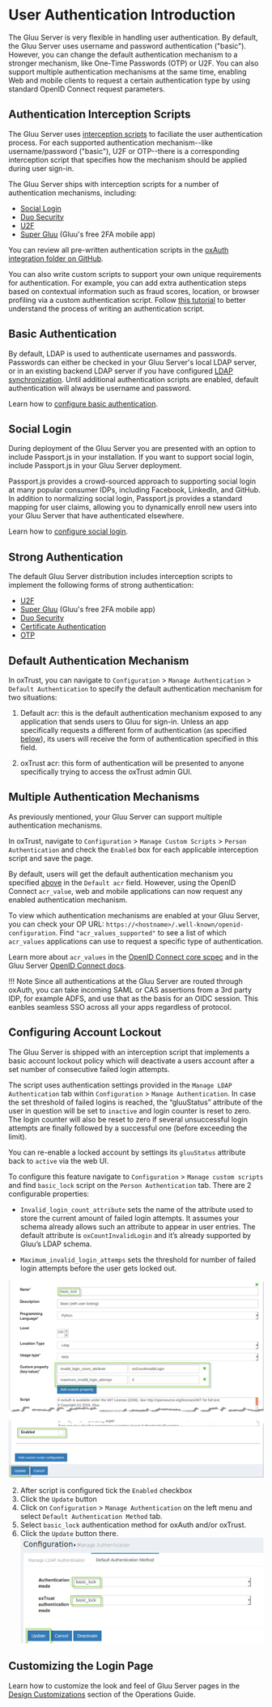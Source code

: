# User Authentication Introduction
The Gluu Server is very flexible in handling user authentication. By default, the Gluu Server uses username and password authentication ("basic"). However, you can change the default authentication mechanism to a stronger mechanism, like One-Time Passwords (OTP) or U2F. You can also support multiple authentication mechanisms at the same time, enabling Web and mobile clients to request a certain authentication type by using standard OpenID Connect request parameters. 

## Authentication Interception Scripts
The Gluu Server uses [interception scripts](../admin-guide/custom-script.md) to faciliate the user authentication process. For each supported authentication mechanism--like username/password ("basic"), U2F or OTP--there is a corresponding interception script that specifies how the mechanism should be applied during user sign-in. 

The Gluu Server ships with interception scripts for a number of authentication mechanisms, including:

- [Social Login](./passport.md) 
- [Duo Security](./duo.md)
- [U2F](./U2F.md)
- [Super Gluu](./supergluu.md)  (Gluu's free 2FA mobile app)

You can review all pre-written authentication scripts in the [oxAuth integration folder on GitHub](https://github.com/GluuFederation/oxAuth/tree/master/Server/integrations). 

You can also write custom scripts to support your own unique requirements for authentication. For example, you can add extra authentication steps based on contextual information such as fraud scores, location, or browser profiling via a custom authentication script. Follow [this tutorial](./customauthn.md) to better understand the process of writing an authentication script. 

## Basic Authentication

By default, LDAP is used to authenticate usernames and passwords. Passwords can either be checked in your Gluu Server's local LDAP server, or in an existing backend LDAP server if you have configured [LDAP synchronization](../admin-guide/user-management.md#ldap-synchronization). Until additional authentication scripts are enabled, default authentication will always be username and password. 

Learn how to [configure basic authentication](./basic.md).

## Social Login

During deployment of the Gluu Server you are presented with an option to include Passport.js in your installation. If you want to support social login, include Passport.js in your Gluu Server deployment. 

Passport.js provides a crowd-sourced approach to supporting social login at many popular consumer IDPs, including Facebook, LinkedIn, and GitHub. In addition to normalizing social login, Passport.js provides a standard mapping for user claims, allowing you to dynamically enroll new users into your Gluu Server that have authenticated elsewhere.

Learn how to [configure social login](./passport.md). 

## Strong Authentication

The default Gluu Server distribution includes interception scripts to implement the following forms of strong authentication:

- [U2F](./U2F.md)
- [Super Gluu](./supergluu.md)  (Gluu's free 2FA mobile app)
- [Duo Security](./duo.md)
- [Certificate Authentication](./cert-auth.md)
- [OTP](./otp.md)

## Default Authentication Mechanism
In oxTrust, you can navigate to `Configuration` > `Manage Authentication` > `Default Authentication` to specify the default authentication mechanism for two situations: 

1. Default acr: this is the default authentication mechanism exposed to any application that sends users to Gluu for sign-in. Unless an app specifically requests a different form of authentication (as specified [below](#multiple-authentication-mechanisms)), its users will receive the form of authentication specified in this field. 

2. oxTrust acr: this form of authentication will be presented to anyone specifically trying to access the oxTrust admin GUI.

## Multiple Authentication Mechanisms
As previously mentioned, your Gluu Server can support multiple authentication mechanisms. 

In oxTrust, navigate to `Configuration` > `Manage Custom Scripts` > `Person Authentication` and check the `Enabled` box for each applicable interception script and save the page. 

By default, users will get the default authentication mechanism you specified [above](#default-authentication-mechanism) in the `Default acr` field. However, using the OpenID Connect `acr_value`, web and mobile applications can now request any enabled authentication mechanism. 

To view which authentication mechanisms are enabled at your Gluu Server, you can check your OP URL: `https://<hostname>/.well-known/openid-configuration`. Find `"acr_values_supported"` to see a list of which `acr_values` applications can use to request a specific type of authentication. 

Learn more about `acr_values` in the [OpenID Connect core scpec](http://openid.net/specs/openid-connect-core-1_0.html#acrSemantics) and in the Gluu Server [OpenID Connect docs](../admin-guide/openid-connect.md/#multi-factor-authentication-for-clients).

!!! Note
    Since all authentications at the Gluu Server are routed through oxAuth, you can take incoming SAML or CAS assertions from a 3rd party IDP, for example ADFS, and use that as the basis for an OIDC session. This eanbles seamless SSO across all your apps regardless of protocol.

## Configuring Account Lockout

The Gluu Server is shipped with an interception script that implements a basic account lockout policy which will deactivate a users account after a set number of consecutive failed login attempts.

The script uses authentication settings provided in the `Manage LDAP Authentication` tab within `Configuration` > `Manage Authentication`. In case the set threshold of failed logins is reached, the “gluuStatus” attribute of the user in question will be set to `inactive` and login counter is reset to zero. The login counter will also be reset to zero if several unsuccessful login attempts are finally followed by a successful one (before exceeding the limit). 

You can re-enable a locked account by settings its `gluuStatus` attribute back to `active` via the web UI.

To configure this feature navigate to `Configuration` > `Manage custom scripts` and find `basic_lock` script on the `Person Authentication` tab. There are 2 configurable properties:

- `Invalid_login_count_attribute` sets the name of the attribute used to store the current amount of failed login attempts. It assumes your schema already allows such an attribute to appear in user entries. The default attribute is `oxCountInvalidLogin` and it’s already supported by Gluu’s LDAP schema.

- `Maximum_invalid_login_attemps` sets the threshold for number of failed login attempts before the user gets locked out.

![acct-update](../img/admin-guide/user/acct-lockout-config.png)

2. After script is configured tick the `Enabled` checkbox 
3. Click the `Update` button 
4. Click on `Configuration` > `Manage Authentication` on the left menu and select `Default Authentication Method` tab. 
5. Select `basic_lock` authentication method for oxAuth and/or oxTrust.
6. Click the `Update` button there.
![acct-update](../img/admin-guide/user/acct-lockout-update.png)


## Customizing the Login Page 

Learn how to customize the look and feel of Gluu Server pages in the [Design Customizations](../operation/custom-loginpage.md) section of the Operations Guide.
